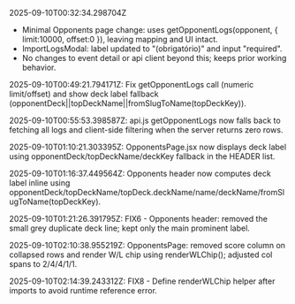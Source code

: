 2025-09-10T00:32:34.298704Z
- Minimal Opponents page change: uses getOpponentLogs(opponent, { limit:10000, offset:0 }), leaving mapping and UI intact.
- ImportLogsModal: label updated to "(obrigatório)" and input "required".
- No changes to event detail or api client beyond this; keeps prior working behavior.

2025-09-10T00:49:21.794171Z: Fix getOpponentLogs call (numeric limit/offset) and show deck label fallback (opponentDeck||topDeckName||fromSlugToName(topDeckKey)).

2025-09-10T00:55:53.398587Z: api.js getOpponentLogs now falls back to fetching all logs and client-side filtering when the server returns zero rows.

2025-09-10T01:10:21.303395Z: OpponentsPage.jsx now displays deck label using opponentDeck/topDeckName/deckKey fallback in the HEADER list.

2025-09-10T01:16:37.449564Z: Opponents header now computes deck label inline using opponentDeck/topDeckName/topDeck.deckName/name/deckName/fromSlugToName(topDeckKey).

2025-09-10T01:21:26.391795Z: FIX6 - Opponents header: removed the small grey duplicate deck line; kept only the main prominent label.

2025-09-10T02:10:38.955219Z: OpponentsPage: removed score column on collapsed rows and render W/L chip using renderWLChip(); adjusted col spans to 2/4/4/1/1.

2025-09-10T02:14:39.243312Z: FIX8 - Define renderWLChip helper after imports to avoid runtime reference error.
